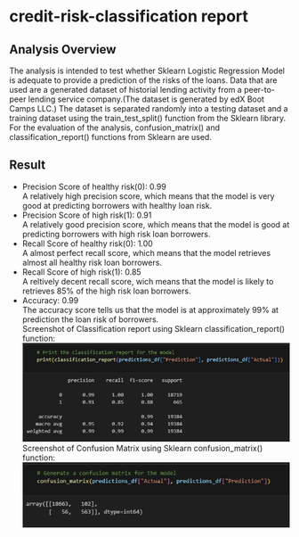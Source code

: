 # credit-risk-classification report
## Analysis Overview
The analysis is intended to test whether Sklearn Logistic Regression Model is adequate to provide a prediction of the risks of the loans. Data that are used are a generated dataset of historial lending activity from a peer-to-peer lending service company.(The dataset is generated by edX Boot Camps LLC.)
The dataset is separated randomly into a testing dataset and a training dataset using the train_test_split() function from the Sklearn library.
For the evaluation of the analysis, confusion_matrix() and classification_report() functions from Sklearn are used. 
<br>
## Result
* Precision Score of healthy risk(0): 0.99 <br />
  A relatively high precision score, which means that the model is very good at predicting borrowers with healthy loan risk.
* Precision Score of high risk(1): 0.91 <br />
  A relatively good precision score, which means that the model is good at predicting borrowers with high risk loan borrowers.
* Recall Score of healthy risk(0): 1.00 <br />
  A almost perfect recall score, which means that the model retrieves almost all healthy risk loan borrowers.
* Recall Score of high risk(1): 0.85 <br />
  A reltively decent recall score, wich means that the model is likely to retrieves 85% of the high risk loan borrowers.
* Accuracy: 0.99 <br />
  The accuracy score tells us that the model is at approximately 99% at prediction the loan risk of borrowers.<br />
Screenshot of Classification report using Sklearn classification_report() function:
![Alt text](https://github.com/henrychan990805/credit-risk-classification/blob/a7210824502251aba713e60b88f5ac44fa90d18b/Result/classification_report.png) <br />
Screenshot of Confusion Matrix using Sklearn confusion_matrix() function:
![Alt text](https://github.com/henrychan990805/credit-risk-classification/blob/a7210824502251aba713e60b88f5ac44fa90d18b/Result/confusion_matrix.png)
<br>
